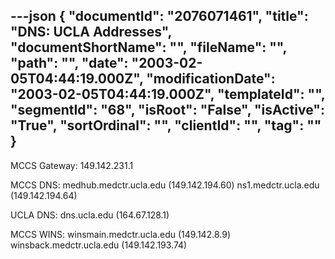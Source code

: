 ---json
{
  "documentId": "2076071461",
  "title": "DNS: UCLA Addresses",
  "documentShortName": "",
  "fileName": "",
  "path": "",
  "date": "2003-02-05T04:44:19.000Z",
  "modificationDate": "2003-02-05T04:44:19.000Z",
  "templateId": "",
  "segmentId": "68",
  "isRoot": "False",
  "isActive": "True",
  "sortOrdinal": "",
  "clientId": "",
  "tag": ""
}
---

MCCS Gateway:
149.142.231.1

MCCS DNS:
medhub.medctr.ucla.edu (149.142.194.60)
ns1.medctr.ucla.edu (149.142.194.64)

UCLA DNS:
dns.ucla.edu (164.67.128.1)

MCCS WINS:
winsmain.medctr.ucla.edu (149.142.8.9)
winsback.medctr.ucla.edu (149.142.193.74)

